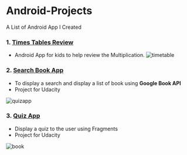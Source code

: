 # Android-Projects
A List of Android App I Created


### 1. [Times Tables Review](https://play.google.com/store/apps/details?id=com.starter.raywilliams.calapp)
* Android App for kids to help review the Multiplication. 
![timetable](https://user-images.githubusercontent.com/10648696/31171895-72b5aaa8-a8cf-11e7-9923-6eed1d15c142.png)


### 2. [Search Book App](https://github.com/Raywilliams01/Book)

* To display a search and display a list of book using <b>Google Book API</b> 
* Project for Udacity

![quizapp](https://user-images.githubusercontent.com/10648696/31171893-6d382506-a8cf-11e7-8514-ae5d674af0d5.png)

### 3. [Quiz App](https://github.com/Raywilliams01/Quiz)

* Display a quiz to the user using Fragments 
* Project for Udacity 

![book](https://user-images.githubusercontent.com/10648696/31171887-671d87f6-a8cf-11e7-8dd4-e1edaaf9488f.png)



